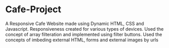 # Cafe-Project
A Responsive Cafe Website made using Dynamic HTML, CSS and Javascript. 
Responsiveness created for various types of devices. 
Used the concept of array filteration and implemented using filter buttons. 
Used the concepts of imbeding external HTML, forms and external images by urls
